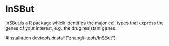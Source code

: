 # InSBut
InSBut is a R package which identifies the major cell types that express the genes of your interest, e.g. the drug resistant genes.

#Installation
devtools::install("zhangli-tools/InSBut")

